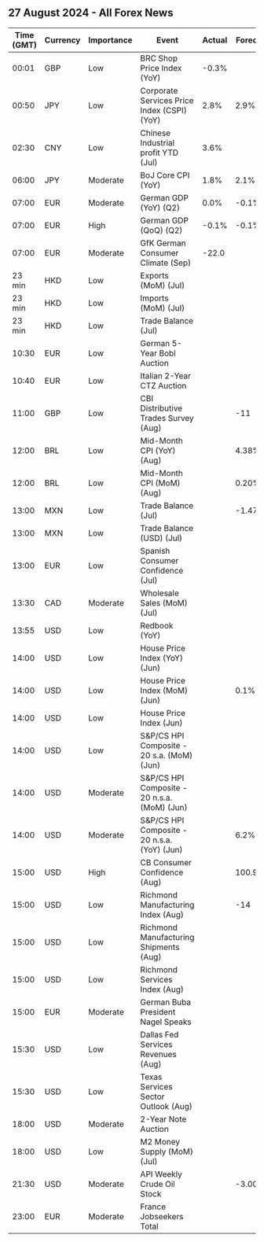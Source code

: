 ## 27 August 2024 - All Forex News

| Time (GMT) | Currency | Importance | Event | Actual | Forecast | Previous |
|------|----------|------------|-------|--------|----------|----------|
| 00:01 | GBP | Low | BRC Shop Price Index (YoY) | -0.3% |  | 0.2% |
| 00:50 | JPY | Low | Corporate Services Price Index (CSPI) (YoY) | 2.8% | 2.9% | 3.1% |
| 02:30 | CNY | Low | Chinese Industrial profit YTD (Jul) | 3.6% |  | 3.5% |
| 06:00 | JPY | Moderate | BoJ Core CPI (YoY) | 1.8% | 2.1% | 2.1% |
| 07:00 | EUR | Moderate | German GDP (YoY) (Q2) | 0.0% | -0.1% | -0.2% |
| 07:00 | EUR | High | German GDP (QoQ) (Q2) | -0.1% | -0.1% | 0.2% |
| 07:00 | EUR | Moderate | GfK German Consumer Climate (Sep) | -22.0 |  | -18.6 |
| 23 min | HKD | Low | Exports (MoM) (Jul) |  |  | 10.7% |
| 23 min | HKD | Low | Imports (MoM) (Jul) |  |  | 9.0% |
| 23 min | HKD | Low | Trade Balance (Jul) |  |  | -55.7B |
| 10:30 | EUR | Low | German 5-Year Bobl Auction |  |  | 2.090% |
| 10:40 | EUR | Low | Italian 2-Year CTZ Auction |  |  | 3.100% |
| 11:00 | GBP | Low | CBI Distributive Trades Survey (Aug) |  | -11 | -43 |
| 12:00 | BRL | Low | Mid-Month CPI (YoY) (Aug) |  | 4.38% | 4.45% |
| 12:00 | BRL | Low | Mid-Month CPI (MoM) (Aug) |  | 0.20% | 0.30% |
| 13:00 | MXN | Low | Trade Balance (Jul) |  | -1.470B | -1.037B |
| 13:00 | MXN | Low | Trade Balance (USD) (Jul) |  |  | -1.944B |
| 13:00 | EUR | Low | Spanish Consumer Confidence (Jul) |  |  | 88.4 |
| 13:30 | CAD | Moderate | Wholesale Sales (MoM) (Jul) |  |  | -0.6% |
| 13:55 | USD | Low | Redbook (YoY) |  |  | 4.9% |
| 14:00 | USD | Low | House Price Index (YoY) (Jun) |  |  | 5.7% |
| 14:00 | USD | Low | House Price Index (MoM) (Jun) |  | 0.1% | 0.0% |
| 14:00 | USD | Low | House Price Index (Jun) |  |  | 424.6 |
| 14:00 | USD | Low | S&P/CS HPI Composite - 20 s.a. (MoM) (Jun) |  |  | 0.3% |
| 14:00 | USD | Moderate | S&P/CS HPI Composite - 20 n.s.a. (MoM) (Jun) |  |  | 1.0% |
| 14:00 | USD | Moderate | S&P/CS HPI Composite - 20 n.s.a. (YoY) (Jun) |  | 6.2% | 6.8% |
| 15:00 | USD | High | CB Consumer Confidence (Aug) |  | 100.9 | 100.3 |
| 15:00 | USD | Low | Richmond Manufacturing Index (Aug) |  | -14 | -17 |
| 15:00 | USD | Low | Richmond Manufacturing Shipments (Aug) |  |  | -21 |
| 15:00 | USD | Low | Richmond Services Index (Aug) |  |  | 5 |
| 15:00 | EUR | Moderate | German Buba President Nagel Speaks |  |  |  |
| 15:30 | USD | Low | Dallas Fed Services Revenues (Aug) |  |  | 7.7 |
| 15:30 | USD | Low | Texas Services Sector Outlook (Aug) |  |  | -0.1 |
| 18:00 | USD | Moderate | 2-Year Note Auction |  |  | 4.434% |
| 18:00 | USD | Low | M2 Money Supply (MoM) (Jul) |  |  | 21.03T |
| 21:30 | USD | Moderate | API Weekly Crude Oil Stock |  | -3.000M | 0.347M |
| 23:00 | EUR | Moderate | France Jobseekers Total |  |  | 2,834.5K |
